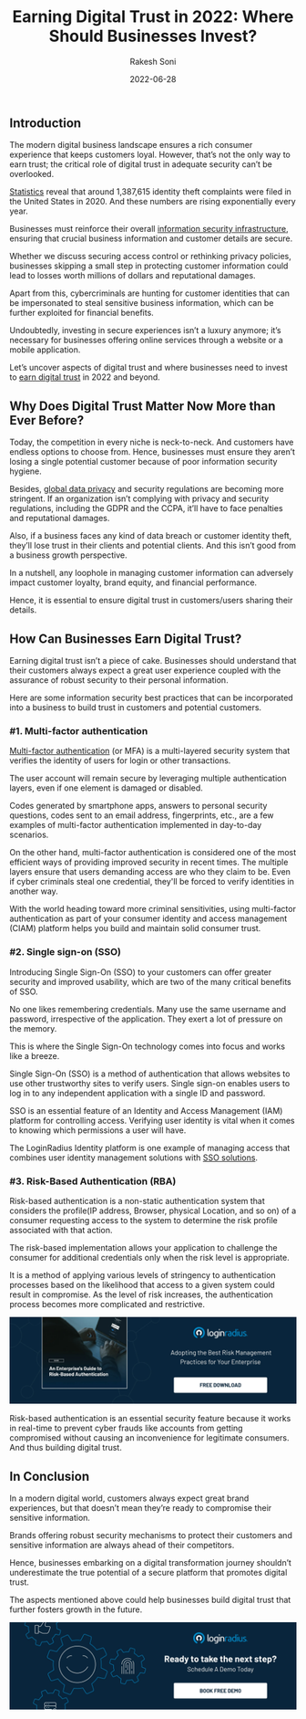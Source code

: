﻿---
title: "Earning Digital Trust in 2022: Where Should Businesses Invest?"
date: "2022-06-28"
coverImage: "digital-trust.webp"
tags: ["digital transformation", "customer trust", "enterprises"]
author: "Rakesh Soni"
description: "Whether securing access control or rethinking privacy policies, businesses skipping a small step in protecting customer information could lead to losses worth millions of dollars and reputational damages since bad actors are already exploring new ways to exploit customer information. Here’s an insightful post that uncovers the aspects of digital trust and where businesses need to invest to earn digital trust in 2022 and beyond."
metatitle: "Where Should Businesses Invest to Earn Digital Trust in 2022"
---

## Introduction

The modern digital business landscape ensures a rich consumer experience that keeps customers loyal. However, that’s not the only way to earn trust; the critical role of digital trust in adequate security can’t be overlooked. 

[Statistics](https://www.statista.com/statistics/587351/indentity-theft-complaints-frequency-in-the-us/) reveal that around 1,387,615 identity theft complaints were filed in the United States in 2020. And these numbers are rising exponentially every year. 

Businesses must reinforce their overall [information security infrastructure](https://www.loginradius.com/blog/identity/strategies-secure-cloud-operations/), ensuring that crucial business information and customer details are secure.

Whether we discuss securing access control or rethinking privacy policies, businesses skipping a small step in protecting customer information could lead to losses worth millions of dollars and reputational damages.

Apart from this, cybercriminals are hunting for customer identities that can be impersonated to steal sensitive business information, which can be further exploited for financial benefits. 

Undoubtedly, investing in secure experiences isn’t a luxury anymore; it’s necessary for businesses offering online services through a website or a mobile application. 

Let’s uncover aspects of digital trust and where businesses need to invest to [earn digital trust](https://www.loginradius.com/blog/identity/loginradius-creates-trusted-digital-experience/) in 2022 and beyond. 


## Why Does Digital Trust Matter Now More than Ever Before? 

Today, the competition in every niche is neck-to-neck. And customers have endless options to choose from. Hence, businesses must ensure they aren’t losing a single potential customer because of poor information security hygiene. 

Besides, [global data privacy](https://www.loginradius.com/blog/identity/data-governance-best-practices/) and security regulations are becoming more stringent. If an organization isn’t complying with privacy and security regulations, including the GDPR and the CCPA, it’ll have to face penalties and reputational damages. 

Also, if a business faces any kind of data breach or customer identity theft, they’ll lose trust in their clients and potential clients. And this isn’t good from a business growth perspective. 

In a nutshell, any loophole in managing customer information can adversely impact customer loyalty, brand equity, and financial performance. 

Hence, it is essential to ensure digital trust in customers/users sharing their details. 


## How Can Businesses Earn Digital Trust? 

Earning digital trust isn’t a piece of cake. Businesses should understand that their customers always expect a great user experience coupled with the assurance of robust security to their personal information. 

Here are some information security best practices that can be incorporated into a business to build trust in customers and potential customers. 


### #1. Multi-factor authentication 

[Multi-factor authentication](https://www.loginradius.com/blog/identity/benefits-of-mfa/) (or MFA)  is a multi-layered security system that verifies the identity of users for login or other transactions.

The user account will remain secure by leveraging multiple authentication layers, even if one element is damaged or disabled. 

Codes generated by smartphone apps, answers to personal security questions, codes sent to an email address, fingerprints, etc., are a few examples of multi-factor authentication implemented in day-to-day scenarios.

On the other hand, multi-factor authentication is considered one of the most efficient ways of providing improved security in recent times. The multiple layers ensure that users demanding access are who they claim to be. Even if cyber criminals steal one credential, they'll be forced to verify identities in another way. 

With the world heading toward more criminal sensitivities, using multi-factor authentication as part of your consumer identity and access management (CIAM) platform helps you build and maintain solid consumer trust.


### #2. Single sign-on (SSO)

Introducing Single Sign-On (SSO) to your customers can offer greater security and improved usability, which are two of the many critical benefits of SSO.

No one likes remembering credentials. Many use the same username and password, irrespective of the application. They exert a lot of pressure on the memory.

This is where the Single Sign-On technology comes into focus and works like a breeze. 

Single Sign-On (SSO)  is a method of authentication that allows websites to use other trustworthy sites to verify users. Single sign-on enables users to log in to any independent application with a single ID and password.

SSO is an essential feature of an Identity and Access Management (IAM) platform for controlling access. Verifying user identity is vital when it comes to knowing which permissions a user will have. 

The LoginRadius Identity platform is one example of managing access that combines user identity management solutions with [SSO solutions](https://www.loginradius.com/blog/identity/best-sso-providers-loginradius/).


### #3. Risk-Based Authentication (RBA)

Risk-based authentication is a non-static authentication system that considers the profile(IP address, Browser, physical Location, and so on) of a consumer requesting access to the system to determine the risk profile associated with that action. 

The risk-based implementation allows your application to challenge the consumer for additional credentials only when the risk level is appropriate.

It is a method of applying various levels of stringency to authentication processes based on the likelihood that access to a given system could result in compromise. As the level of risk increases, the authentication process becomes more complicated and restrictive.

[![GD-to-RBA](GD-to-RBA.webp)](https://www.loginradius.com/resource/an-enterprises-guide-to-risk-based-authentication/)

Risk-based authentication is an essential security feature because it works in real-time to prevent cyber frauds like accounts from getting compromised without causing an inconvenience for legitimate consumers. And thus building digital trust. 


## In Conclusion 

In a modern digital world, customers always expect great brand experiences, but that doesn’t mean they’re ready to compromise their sensitive information. 

Brands offering robust security mechanisms to protect their customers and sensitive information are always ahead of their competitors. 

Hence, businesses embarking on a digital transformation journey shouldn’t underestimate the true potential of a secure platform that promotes digital trust. 

The aspects mentioned above could help businesses build digital trust that further fosters growth in the future. 

[![book-a-demo-Consultation](../../assets/book-a-demo-loginradius.webp)](https://www.loginradius.com/contact-us?utm_source=blog&utm_medium=web&utm_campaign=digital-trust-business-invest-2022)


